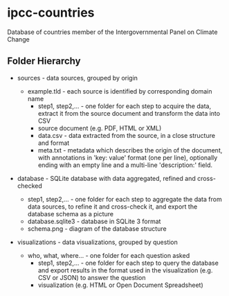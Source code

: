 ipcc-countries
==============

Database of countries member of the Intergovernmental Panel on Climate Change

## Folder Hierarchy

* sources - data sources, grouped by origin
  * example.tld - each source is identified by corresponding domain name
    * step1, step2,... - one folder for each step to acquire the data,
                         extract it from the source document and transform
                         the data into CSV
    * source document (e.g. PDF, HTML or XML)
    * data.csv - data extracted from the source, in a close structure and format
    * meta.txt - metadata which describes the origin of the document,
                 with annotations in 'key: value' format (one per line),
                 optionally ending with an empty line and a multi-line
                 'description:' field.

* database - SQLite database with data aggregated, refined and cross-checked
  * step1, step2,... - one folder for each step to aggregate the data
                       from data sources, to refine it and cross-check it,
                       and export the database schema as a picture
  * database.sqlite3 - database in SQLite 3 format
  * schema.png - diagram of the database structure

* visualizations - data visualizations, grouped by question
  * who, what, where... - one folder for each question asked
    * step1, step2,... - one folder for each step to query the database and
                         export results in the format used in the visualization
                         (e.g. CSV or JSON) to answer the question
    * visualization (e.g. HTML or Open Document Spreadsheet)
